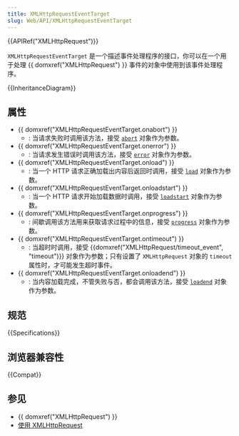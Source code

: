 ```yaml
---
title: XMLHttpRequestEventTarget
slug: Web/API/XMLHttpRequestEventTarget
---
```


{{APIRef("XMLHttpRequest")}}

`XMLHttpRequestEventTarget` 是一个描述事件处理程序的接口，你可以在一个用于处理 {{ domxref("XMLHttpRequest") }} 事件的对象中使用到该事件处理程序。

{{InheritanceDiagram}}

## 属性

- {{ domxref("XMLHttpRequestEventTarget.onabort") }}
  - : 当请求失败时调用该方法，接受 [`abort`](/zh-CN/docs/Web/API/HTMLMediaElement/abort_event) 对象作为参数。
- {{ domxref("XMLHttpRequestEventTarget.onerror") }}
  - : 当请求发生错误时调用该方法，接受 [`error`](/zh-CN/docs/Web/API/Element/error_event) 对象作为参数。
- {{ domxref("XMLHttpRequestEventTarget.onload") }}
  - : 当一个 HTTP 请求正确加载出内容后返回时调用，接受 [`load`](/zh-CN/docs/Web/API/Window/load_event) 对象作为参数。
- {{ domxref("XMLHttpRequestEventTarget.onloadstart") }}
  - : 当一个 HTTP 请求开始加载数据时调用，接受 [`loadstart`](/zh-CN/docs/Web/API/XMLHttpRequest/loadstart_event) 对象作为参数。
- {{ domxref("XMLHttpRequestEventTarget.onprogress") }}
  - : 间歇调用该方法用来获取请求过程中的信息，接受 [`progress`](/zh-CN/docs/Web/API/XMLHttpRequest/progress_event) 对象作为参数。
- {{ domxref("XMLHttpRequestEventTarget.ontimeout") }}
  - : 当超时时调用，接受 {{domxref("XMLHttpRequest/timeout_event", "timeout")}} 对象作为参数；只有设置了 `XMLHttpRequest` 对象的 `timeout` 属性时，才可能发生超时事件。
- {{ domxref("XMLHttpRequestEventTarget.onloadend") }}
  - : 当内容加载完成，不管失败与否，都会调用该方法，接受 [`loadend`](/zh-CN/docs/Web/API/XMLHttpRequest/loadend_event) 对象作为参数。

## 规范

{{Specifications}}

## 浏览器兼容性

{{Compat}}

## 参见

- {{ domxref("XMLHttpRequest") }}
- [使用 XMLHttpRequest](/zh-CN/docs/Web/API/XMLHttpRequest/Using_XMLHttpRequest)

